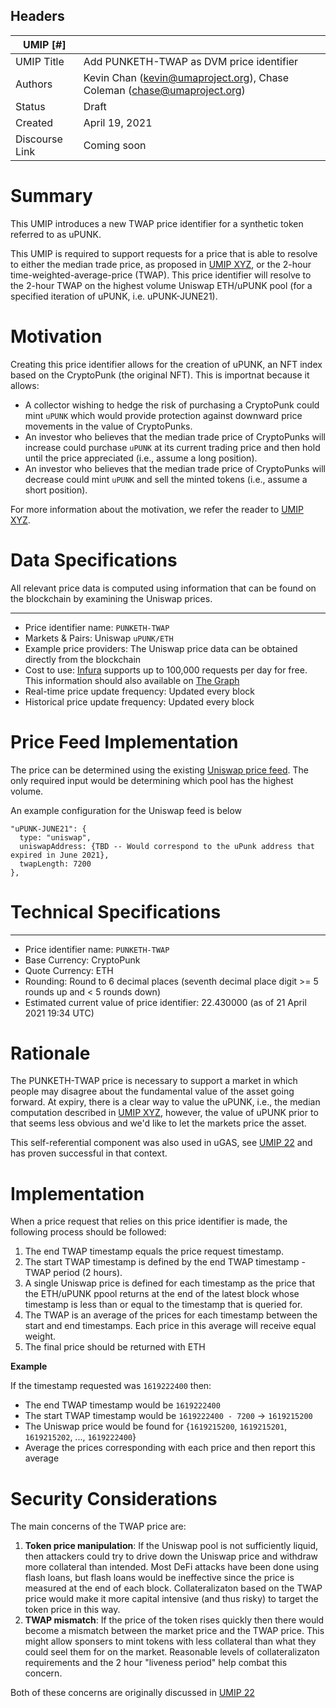 ## Headers

| UMIP [#]            |                                                                           |
| ------------------- | ------------------------------------------------------------------------- |
| UMIP Title          | Add PUNKETH-TWAP as DVM price identifier                                  |
| Authors             | Kevin Chan (kevin@umaproject.org), Chase Coleman (chase@umaproject.org)   |
| Status              | Draft                                                                     |
| Created             | April 19, 2021                                                            |
| Discourse Link      | Coming soon                                                               |


# Summary 

This UMIP introduces a new TWAP price identifier for a synthetic token referred to as uPUNK.

This UMIP is required to support requests for a price that is able to resolve to either the median trade price, as proposed in [UMIP XYZ](./umip-add-cryptopunk-expiry.md), or the 2-hour time-weighted-average-price (TWAP). This price identifier will resolve to the 2-hour TWAP on the highest volume Uniswap ETH/uPUNK pool (for a specified iteration of uPUNK, i.e. uPUNK-JUNE21).


# Motivation

Creating this price identifier allows for the creation of uPUNK, an NFT index based on the CryptoPunk (the original NFT). This is importnat because it allows:

- A collector wishing to hedge the risk of purchasing a CryptoPunk could mint `uPUNK` which would provide protection against downward price movements in the value of CryptoPunks.
- An investor who believes that the median trade price of CryptoPunks will increase could purchase `uPUNK` at its current trading price and then hold until the price appreciated (i.e., assume a long position).
- An investor who believes that the median trade price of CryptoPunks will decrease could mint `uPUNK` and sell the minted tokens (i.e., assume a short position).

For more information about the motivation, we refer the reader to [UMIP XYZ](./umip-add-cryptopunk-expiry.md).


# Data Specifications

All relevant price data is computed using information that can be found on the blockchain by examining the Uniswap prices.

-----------------------------------------
- Price identifier name: `PUNKETH-TWAP`
- Markets & Pairs: Uniswap `uPUNK/ETH`
- Example price providers: The Uniswap price data can be obtained directly from the blockchain
- Cost to use: [Infura](https://infura.io/) supports up to 100,000 requests per day for free. This information should also available on [The Graph](https://thegraph.com/)
- Real-time price update frequency: Updated every block
- Historical price update frequency: Updated every block


# Price Feed Implementation

The price can be determined using the existing [Uniswap price feed](https://github.com/UMAprotocol/protocol/blob/master/packages/financial-templates-lib/src/price-feed/UniswapPriceFeed.js). The only required input would be determining which pool has the highest volume.

An example configuration for the Uniswap feed is below

```
"uPUNK-JUNE21": {
  type: "uniswap",
  uniswapAddress: {TBD -- Would correspond to the uPunk address that expired in June 2021},
  twapLength: 7200
},
```


# Technical Specifications

-----------------------------------------
- Price identifier name: `PUNKETH-TWAP`
- Base Currency: CryptoPunk
- Quote Currency: ETH
- Rounding: Round to 6 decimal places (seventh decimal place digit >= 5 rounds up and < 5 rounds down)
- Estimated current value of price identifier: 22.430000 (as of 21 April 2021 19:34 UTC)


# Rationale

The PUNKETH-TWAP price is necessary to support a market in which people may disagree about the fundamental value of the asset going forward. At expiry, there is a clear way to value the uPUNK, i.e., the median computation described in [UMIP XYZ](./umip-add-cryptopunk-median.md), however, the value of uPUNK prior to that seems less obvious and we'd like to let the markets price the asset.

This self-referential component was also used in uGAS, see [UMIP 22](./umip-22.md) and has proven successful in that context.


# Implementation

When a price request that relies on this price identifier is made, the following process should be followed:

1. The end TWAP timestamp equals the price request timestamp.
2. The start TWAP timestamp is defined by the end TWAP timestamp - TWAP period (2 hours).
3. A single Uniswap price is defined for each timestamp as the price that the ETH/uPUNK ppool returns at the end of the latest block whose timestamp is less than or equal to the timestamp that is queried for.
4. The TWAP is an average of the prices for each timestamp between the start and end timestamps. Each price in this average will receive equal weight.
5. The final price should be returned with ETH


**Example**

If the timestamp requested was `1619222400` then:

* The end TWAP timestamp would be `1619222400`
* The start TWAP timestamp would be `1619222400 - 7200` -> `1619215200`
* The Uniswap price would be found for \{`1619215200`, `1619215201`, `1619215202`, ..., `1619222400`\}
* Average the prices corresponding with each price and then report this average


# Security Considerations

The main concerns of the TWAP price are:

1. **Token price manipulation**: If the Uniswap pool is not sufficiently liquid, then attackers could try to drive down the Uniswap price and withdraw more collateral than intended. Most DeFi attacks have been done using flash loans, but flash loans would be ineffective since the price is measured at the end of each block. Collateralizaton based on the TWAP price would make it more capital intensive (and thus risky) to target the token price in this way.
2. **TWAP mismatch**: If the price of the token rises quickly then there would become a mismatch between the market price and the TWAP price. This might allow sponsers to mint tokens with less collateral than what they could seel them for on the market. Reasonable levels of collateralizaton requirements and the 2 hour "liveness period" help combat this concern.

Both of these concerns are originally discussed in [UMIP 22](./umip-22.md)
